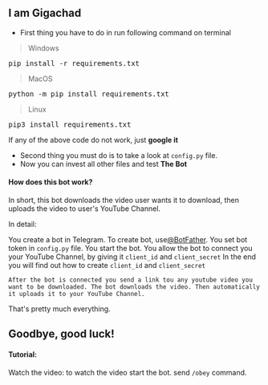 ## **I am Gigachad**

* First thing you have to do in run following command on terminal

> Windows

<pre>pip install -r requirements.txt</pre>

> MacOS

<pre>python -m pip install requirements.txt</pre>

> Linux

<pre>pip3 install requirements.txt</pre>

If any of the above code do not work, just **google it**

* Second thing you must do is to take a look at `config.py` file.
* Now you can invest all other files and test **The Bot**

#### How does this bot work?

In short, this bot downloads the video user wants it to download, then uploads the video to user's YouTube Channel.

In detail:

   You create a bot in Telegram. To create bot, use[@BotFather](https://t.me/BotFather). You set bot token in `config.py` file. You start the bot. You allow the bot to connect you your YouTube Channel, by giving it `client_id` and `client_secret`
    In the end you will find out how to create `client_id` and `client_secret`

    After the bot is connected you send a link tou any youtube video you want to be downloaded. The bot downloads the video. Then automatically it uploads it to your YouTube Channel.

That's pretty much everything.

## Goodbye, good luck!

#### Tutorial:

Watch the video: to watch the video start the bot. send `/obey` command.

